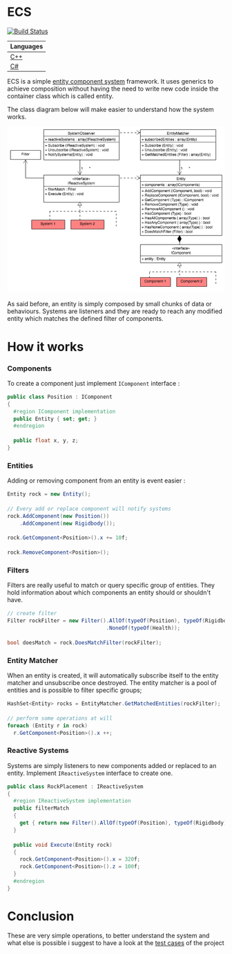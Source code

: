# ECS

[![Build Status](https://travis-ci.org/adizhavo/ECS.svg?branch=master)](https://travis-ci.org/adizhavo/ECS)

|Languages|
|---|
|[C++](https://github.com/adizhavo/ECS_Cpp)|
|[C#](https://github.com/adizhavo/ECS)|

ECS is a simple [entity component system](https://en.wikipedia.org/wiki/Entity_component_system) framework.
It uses generics to achieve composition without having the need to write new code inside the container class which is called entity.

The class diagram below will make easier to understand how the system works.

<div style="text-align:center"><img src ="/Diagrams/ECS_ClassDiagram.png?raw=true" /></div>


As said before, an entity is simply composed by small chunks of data or behaviours.
Systems are listeners and they are ready to reach any modified entity which matches the defined filter of components.

# How it works

### Components
To create a component just implement ```IComponent``` interface :

```C#
public class Position : IComponent
{
  #region IComponent implementation
  public Entity { set; get; }
  #endregion

  public float x, y, z;
}
```

### Entities
Adding or removing component from an entity is event easier :

```C#
Entity rock = new Entity();

// Every add or replace component will notify systems
rock.AddComponent(new Position())
    .AddComponent(new Rigidbody());

rock.GetComponent<Position>().x += 10f;

rock.RemoveComponent<Position>();
```

### Filters
Filters are really useful to match or query specific group of entities.
They hold information about which components an entity should or shouldn't have.

```C#
// create filter
Filter rockFilter = new Filter().AllOf(typeOf(Position), typeOf(Rigidbody))
                                .NoneOf(typeOf(Health));

bool doesMatch = rock.DoesMatchFilter(rockFilter);
```

### Entity Matcher
When an entity is created, it will automatically subscribe itself to the entity matcher and unsubscribe once destroyed.
The entity matcher is a pool of entities and is possible to filter specific groups;

```C#
HashSet<Entity> rocks = EntityMatcher.GetMatchedEntities(rockFilter);

// perform some operations at will
foreach (Entity r in rock)
  r.GetComponent<Position>().x ++;
```
### Reactive Systems
Systems are simply listeners to new components added or replaced to an entity.
Implement ```IReactiveSystem``` interface to create one.

```C#
public class RockPlacement : IReactiveSystem
{
  #region IReactiveSystem implementation
  public filterMatch
  {
    get { return new Filter().AllOf(typeOf(Position), typeOf(Rigidbody)); }
  }

  public void Execute(Entity rock)
  {
    rock.GetComponent<Position>().x = 320f;
    rock.GetComponent<Position>().z = 100f;
  }
  #endregion
}
```
# Conclusion
These are very simple operations, to better understand the system and what else is possible i suggest to have a look at the [test cases](/ECSTests/) of the project

